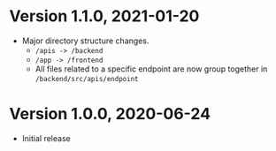 # Version 1.1.0, 2021-01-20
- Major directory structure changes.
    * `/apis -> /backend`
    * `/app -> /frontend`
    * All files related to a specific endpoint are now group together in `/backend/src/apis/endpoint`
    
# Version 1.0.0, 2020-06-24
- Initial release
